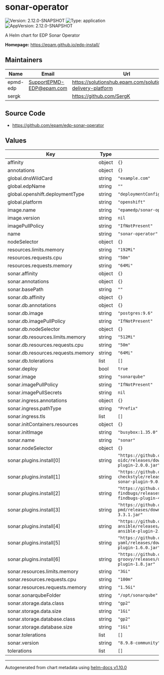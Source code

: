 # sonar-operator

![Version: 2.12.0-SNAPSHOT](https://img.shields.io/badge/Version-2.12.0--SNAPSHOT-informational?style=flat-square) ![Type: application](https://img.shields.io/badge/Type-application-informational?style=flat-square) ![AppVersion: 2.12.0-SNAPSHOT](https://img.shields.io/badge/AppVersion-2.12.0--SNAPSHOT-informational?style=flat-square)

A Helm chart for EDP Sonar Operator

**Homepage:** <https://epam.github.io/edp-install/>

## Maintainers

| Name | Email | Url |
| ---- | ------ | --- |
| epmd-edp | <SupportEPMD-EDP@epam.com> | <https://solutionshub.epam.com/solution/epam-delivery-platform> |
| sergk |  | <https://github.com/SergK> |

## Source Code

* <https://github.com/epam/edp-sonar-operator>

## Values

| Key | Type | Default | Description |
|-----|------|---------|-------------|
| affinity | object | `{}` |  |
| annotations | object | `{}` |  |
| global.dnsWildCard | string | `"example.com"` |  |
| global.edpName | string | `""` |  |
| global.openshift.deploymentType | string | `"deploymentConfigs"` |  |
| global.platform | string | `"openshift"` |  |
| image.name | string | `"epamedp/sonar-operator"` |  |
| image.version | string | `nil` |  |
| imagePullPolicy | string | `"IfNotPresent"` |  |
| name | string | `"sonar-operator"` |  |
| nodeSelector | object | `{}` |  |
| resources.limits.memory | string | `"192Mi"` |  |
| resources.requests.cpu | string | `"50m"` |  |
| resources.requests.memory | string | `"64Mi"` |  |
| sonar.affinity | object | `{}` |  |
| sonar.annotations | object | `{}` |  |
| sonar.basePath | string | `""` |  |
| sonar.db.affinity | object | `{}` |  |
| sonar.db.annotations | object | `{}` |  |
| sonar.db.image | string | `"postgres:9.6"` |  |
| sonar.db.imagePullPolicy | string | `"IfNotPresent"` |  |
| sonar.db.nodeSelector | object | `{}` |  |
| sonar.db.resources.limits.memory | string | `"512Mi"` |  |
| sonar.db.resources.requests.cpu | string | `"50m"` |  |
| sonar.db.resources.requests.memory | string | `"64Mi"` |  |
| sonar.db.tolerations | list | `[]` |  |
| sonar.deploy | bool | `true` |  |
| sonar.image | string | `"sonarqube"` |  |
| sonar.imagePullPolicy | string | `"IfNotPresent"` |  |
| sonar.imagePullSecrets | string | `nil` |  |
| sonar.ingress.annotations | object | `{}` |  |
| sonar.ingress.pathType | string | `"Prefix"` |  |
| sonar.ingress.tls | list | `[]` |  |
| sonar.initContainers.resources | object | `{}` |  |
| sonar.initImage | string | `"busybox:1.35.0"` |  |
| sonar.name | string | `"sonar"` |  |
| sonar.nodeSelector | object | `{}` |  |
| sonar.plugins.install[0] | string | `"https://github.com/vaulttec/sonar-auth-oidc/releases/download/v2.0.0/sonar-auth-oidc-plugin-2.0.0.jar"` |  |
| sonar.plugins.install[1] | string | `"https://github.com/checkstyle/sonar-checkstyle/releases/download/9.0.1/checkstyle-sonar-plugin-9.0.1.jar"` |  |
| sonar.plugins.install[2] | string | `"https://github.com/spotbugs/sonar-findbugs/releases/download/4.0.4/sonar-findbugs-plugin-4.0.4.jar"` |  |
| sonar.plugins.install[3] | string | `"https://github.com/jensgerdes/sonar-pmd/releases/download/3.3.1/sonar-pmd-plugin-3.3.1.jar"` |  |
| sonar.plugins.install[4] | string | `"https://github.com/sbaudoin/sonar-ansible/releases/download/v2.4.0/sonar-ansible-plugin-2.4.0.jar"` |  |
| sonar.plugins.install[5] | string | `"https://github.com/sbaudoin/sonar-yaml/releases/download/v1.6.0/sonar-yaml-plugin-1.6.0.jar"` |  |
| sonar.plugins.install[6] | string | `"https://github.com/Inform-Software/sonar-groovy/releases/download/1.8/sonar-groovy-plugin-1.8.jar"` |  |
| sonar.resources.limits.memory | string | `"3Gi"` |  |
| sonar.resources.requests.cpu | string | `"100m"` |  |
| sonar.resources.requests.memory | string | `"1.5Gi"` |  |
| sonar.sonarqubeFolder | string | `"/opt/sonarqube"` |  |
| sonar.storage.data.class | string | `"gp2"` |  |
| sonar.storage.data.size | string | `"1Gi"` |  |
| sonar.storage.database.class | string | `"gp2"` |  |
| sonar.storage.database.size | string | `"1Gi"` |  |
| sonar.tolerations | list | `[]` |  |
| sonar.version | string | `"8.9.8-community"` |  |
| tolerations | list | `[]` |  |

----------------------------------------------
Autogenerated from chart metadata using [helm-docs v1.10.0](https://github.com/norwoodj/helm-docs/releases/v1.10.0)
